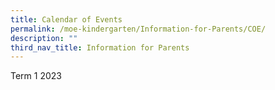 ```yaml
---
title: Calendar of Events
permalink: /moe-kindergarten/Information-for-Parents/COE/
description: ""
third_nav_title: Information for Parents
---
```

Term 1 2023